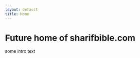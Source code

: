 ```yaml
---
layout: default
title: Home
---
```


<div class="container">
  <div class="row">
    <div class="col">
      <h1 class="display-1">Future home of sharifbible.com</h1>
      <p>some intro text</p>
    </div>
  </div>
</div>
